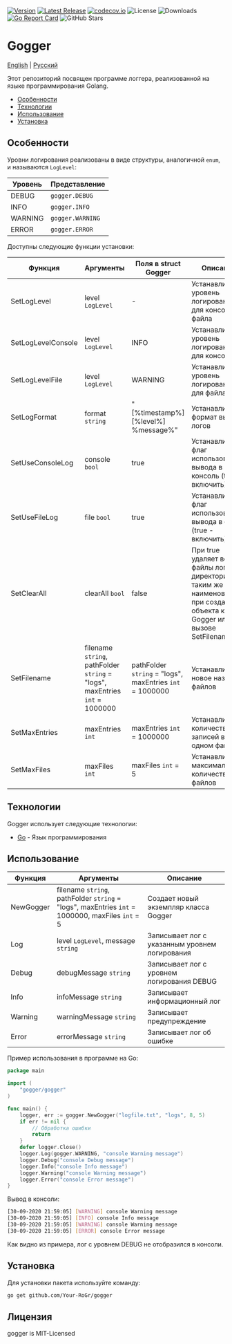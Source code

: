 [![Version](https://img.shields.io/badge/Version-1.1.0-blue)](https://github.com/Your-RoGr/gogger/tree/master)
[![Latest Release](https://img.shields.io/github/v/release/Your-RoGr/gogger)](https://github.com/Your-RoGr/gogger/releases)
[![codecov.io](https://codecov.io/gh/Your-RoGr/gogger/branch/master/graph/badge.svg?branch=master)](https://codecov.io/gh/Your-RoGr/gogger?branch=master)
![License](https://img.shields.io/github/license/Your-RoGr/gogger)
![Downloads](https://img.shields.io/github/downloads/Your-RoGr/gogger/total)
[![Go Report Card](https://goreportcard.com/badge/Your-RoGr/gogger)](https://goreportcard.com/report/github.com/Your-RoGr/gogger)
![GitHub Stars](https://img.shields.io/github/stars/Your-RoGr/gogger?style=social)

# Gogger

[English](README.md) | [Русский](README.ru.md)

Этот репозиторий посвящен программе логгера, реализованной на языке программирования Golang.

- [Особенности](#Особенности)
- [Технологии](#Технологии)
- [Использование](#Использование)
- [Установка](#Установка)

## Особенности

Уровни логирования реализованы в виде структуры, аналогичной `enum`, и называются `LogLevel`:

| Уровень   | Представление               |
| --------- | --------------------------- |
| DEBUG     | `gogger.DEBUG`     |
| INFO      | `gogger.INFO`      |
| WARNING   | `gogger.WARNING`   |
| ERROR     | `gogger.ERROR`     |

Доступны следующие функции установки:

| Функция            | Аргументы                                                                   | Поля в struct Gogger                                     | Описание                                                                                                                             |
|--------------------|-----------------------------------------------------------------------------|----------------------------------------------------------|--------------------------------------------------------------------------------------------------------------------------------------|
| SetLogLevel        | level `LogLevel`                                                            | -                                                        | Устанавливает уровень логирования для консоли и файла                                                                                |
| SetLogLevelConsole | level `LogLevel`                                                            | INFO                                                     | Устанавливает уровень логирования для консоли                                                                                        |
| SetLogLevelFile    | level `LogLevel`                                                            | WARNING                                                  | Устанавливает уровень логирования для файла                                                                                          |
| SetLogFormat       | format `string`                                                             | "[%timestamp%] [%level%] %message%"                      | Устанавливает формат вывода логов                                                                                                    |
| SetUseConsoleLog   | console `bool`                                                              | true                                                     | Устанавливает флаг использования вывода в консоль (true - включить)                                                                  |
| SetUseFileLog      | file `bool`                                                                 | true                                                     | Устанавливает флаг использования вывода в файлы (true - включить)                                                                    |
| SetClearAll        | clearAll `bool`                                                             | false                                                    | При true удаляет все файлы логов в директории с таким же наименованием при создании объекта класса Gogger или при вызове SetFilename |
| SetFilename        | filename `string`, pathFolder `string` = "logs", maxEntries `int` = 1000000 | pathFolder `string` = "logs", maxEntries `int` = 1000000 | Устанавливает новое название файлов                                                                                                  |
| SetMaxEntries      | maxEntries `int`                                                            | maxEntries `int` = 1000000                               | Устанавливает количество записей в одном файле                                                                                       |
| SetMaxFiles        | maxFiles `int`                                                              | maxFiles `int` = 5                                       | Устанавливает максимальное количество файлов                                                                                         |

## Технологии

Gogger использует следующие технологии:

- [Go](https://golang.org/) - Язык программирования

## Использование

| Функция              | Аргументы                    | Описание                                      |
| --------------------- | ---------------------------- | --------------------------------------------- |
| NewGogger            | filename `string`, pathFolder `string` = "logs", maxEntries `int` = 1000000, maxFiles `int` = 5 | Создает новый экземпляр класса Gogger    |
| Log                  | level `LogLevel`, message `string` | Записывает лог с указанным уровнем логирования |
| Debug                | debugMessage `string`         | Записывает лог с уровнем логирования DEBUG      |
| Info                 | infoMessage `string`          | Записывает информационный лог                   |
| Warning              | warningMessage `string`       | Записывает предупреждение                      |
| Error                | errorMessage `string`         | Записывает лог об ошибке                        |

Пример использования в программе на Go:

```go
package main

import (
	"gogger/gogger"
)

func main() {
    logger, err := gogger.NewGogger("logfile.txt", "logs", 8, 5)
    if err != nil {
        // Обработка ошибки
        return
    }
    defer logger.Close()
    logger.Log(gogger.WARNING, "console Warning message")
    logger.Debug("console Debug message")
    logger.Info("console Info message")
    logger.Warning("console Warning message")
    logger.Error("console Error message")
}
```

Вывод в консоли:

```sh
[30-09-2020 21:59:05] [WARNING] console Warning message
[30-09-2020 21:59:05] [INFO] console Info message
[30-09-2020 21:59:05] [WARNING] console Warning message
[30-09-2020 21:59:05] [ERROR] console Error message
```

Как видно из примера, лог с уровнем DEBUG не отобразился в консоли.

## Установка

Для установки пакета используйте команду:

```bash
go get github.com/Your-RoGr/gogger
```

## Лицензия

gogger is MIT-Licensed

